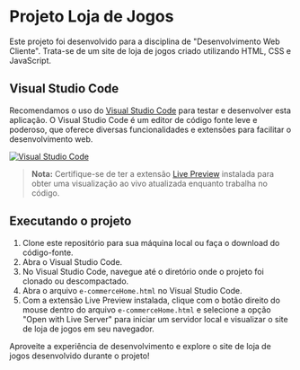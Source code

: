 # Projeto Loja de Jogos

Este projeto foi desenvolvido para a disciplina de "Desenvolvimento Web Cliente". Trata-se de um site de loja de jogos criado utilizando HTML, CSS e JavaScript.

## Visual Studio Code

Recomendamos o uso do [Visual Studio Code](https://code.visualstudio.com/) para testar e desenvolver esta aplicação. O Visual Studio Code é um editor de código fonte leve e poderoso, que oferece diversas funcionalidades e extensões para facilitar o desenvolvimento web.

[![Visual Studio Code](https://img.shields.io/badge/Visual%20Studio%20Code-Teste%20aqui-blue.svg)](https://code.visualstudio.com/)

> **Nota:** Certifique-se de ter a extensão [Live Preview](https://marketplace.visualstudio.com/items?itemName=xyz.local-history) instalada para obter uma visualização ao vivo atualizada enquanto trabalha no código.

## Executando o projeto

1. Clone este repositório para sua máquina local ou faça o download do código-fonte.
2. Abra o Visual Studio Code.
3. No Visual Studio Code, navegue até o diretório onde o projeto foi clonado ou descompactado.
4. Abra o arquivo `e-commerceHome.html` no Visual Studio Code.
5. Com a extensão Live Preview instalada, clique com o botão direito do mouse dentro do arquivo `e-commerceHome.html` e selecione a opção "Open with Live Server" para iniciar um servidor local e visualizar o site de loja de jogos em seu navegador.

Aproveite a experiência de desenvolvimento e explore o site de loja de jogos desenvolvido durante o projeto!
